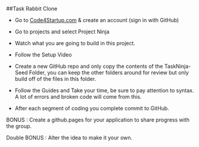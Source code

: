 ##Task Rabbit Clone

- Go to [Code4Startup.com](https://code4startup.com/) & create an account (sign in with GitHub)

- Go to projects and select Project Ninja

- Watch what you are going to build in this project.

- Follow the Setup Video

- Create a new GitHub repo and only copy the contents of the TaskNinja-Seed Folder, you can keep the other folders around for review but only build off of the files in this folder.

- Follow the Guides and Take your time, be sure to pay attention to syntax. A lot of errors and broken code will come from this.

- After each segment of coding you complete commit to GitHub.

BONUS : Create a github.pages for your application to share progress with the group.

Double BONUS : Alter the idea to make it your own.
